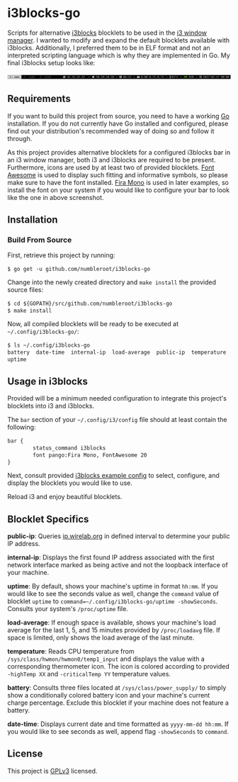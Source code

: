 # i3blocks-go

Scripts for alternative [i3blocks](https://github.com/vivien/i3blocks) blocklets to be used in the [i3 window manager](https://i3wm.org/). I wanted to modify and expand the default blocklets available with i3blocks. Additionally, I preferred them to be in ELF format and not an interpreted scripting language which is why they are implemented in Go. My final i3blocks setup looks like:

![Screenshot of numbleroot's i3blocks configuration using i3blocks-go](screenshot.png)


## Requirements

If you want to build this project from source, you need to have a working [Go](https://golang.org/) installation. If you do not currently have Go installed and configured, please find out your distribution's recommended way of doing so and follow it through.

As this project provides alternative blocklets for a configured i3blocks bar in an i3 window manager, both i3 and i3blocks are required to be present. Furthermore, icons are used by at least two of provided blocklets. [Font Awesome](http://fontawesome.io/) is used to display such fitting and informative symbols, so please make sure to have the font installed. [Fira Mono](https://mozilla.github.io/Fira/) is used in later examples, so install the font on your system if you would like to configure your bar to look like the one in above screenshot.


## Installation

### Build From Source

First, retrieve this project by running:
```
$ go get -u github.com/numbleroot/i3blocks-go
```

Change into the newly created directory and `make install` the provided source files:
```
$ cd ${GOPATH}/src/github.com/numbleroot/i3blocks-go
$ make install
```

Now, all compiled blocklets will be ready to be executed at `~/.config/i3blocks-go/`:
```
$ ls ~/.config/i3blocks-go
battery  date-time  internal-ip  load-average  public-ip  temperature  uptime
```


## Usage in i3blocks

Provided will be a minimum needed configuration to integrate this project's blocklets into i3 and i3blocks.

The `bar` section of your `~/.config/i3/config` file should at least contain the following:
```
bar {
        status_command i3blocks
        font pango:Fira Mono, FontAwesome 20
}
```

Next, consult provided [i3blocks example config](https://github.com/numbleroot/i3blocks-go/blob/master/example-i3blocks.conf) to select, configure, and display the blocklets you would like to use.

Reload i3 and enjoy beautiful blocklets.


## Blocklet Specifics

**public-ip**: Queries [ip.wirelab.org](https://ip.wirelab.org/) in defined interval to determine your public IP address.

**internal-ip**: Displays the first found IP address associated with the first network interface marked as being active and not the loopback interface of your machine.

**uptime**: By default, shows your machine's uptime in format `hh:mm`. If you would like to see the seconds value as well, change the `command` value of blocklet `uptime` to `command=~/.config/i3blocks-go/uptime -showSeconds`. Consults your system's `/proc/uptime` file.

**load-average**: If enough space is available, shows your machine's load average for the last 1, 5, and 15 minutes provided by `/proc/loadavg` file. If space is limited, only shows the load average of the last minute.

**temperature**: Reads CPU temperature from `/sys/class/hwmon/hwmon0/temp1_input` and displays the value with a corresponding thermometer icon. The icon is colored according to provided `-highTemp XX` and `-criticalTemp YY` temperature values.

**battery**: Consults three files located at `/sys/class/power_supply/` to simply show a conditionally colored battery icon and your machine's current charge percentage. Exclude this blocklet if your machine does not feature a battery.

**date-time**: Displays current date and time formatted as `yyyy-mm-dd hh:mm`. If you would like to see seconds as well, append flag `-showSeconds` to `command`.


## License

This project is [GPLv3](https://github.com/numbleroot/i3blocks-go/blob/master/LICENSE) licensed.